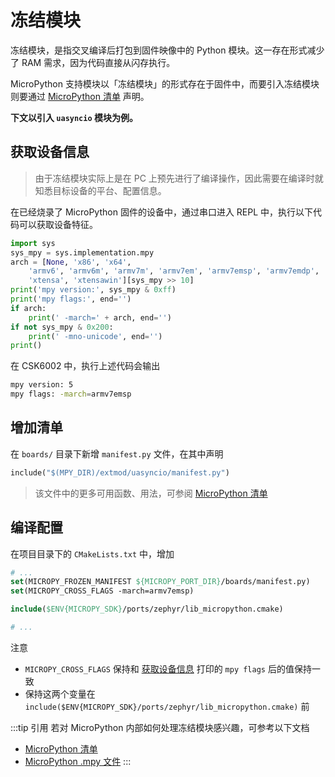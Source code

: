 # 冻结模块

冻结模块，是指交叉编译后打包到固件映像中的 Python 模块。这一存在形式减少了 RAM 需求，因为代码直接从闪存执行。

MicroPython 支持模块以「冻结模块」的形式存在于固件中，而要引入冻结模块则要通过 [MicroPython 清单](https://listenai.github.io/MicroPythonDocCN/reference/manifest.html) 声明。

**下文以引入 `uasyncio` 模块为例。**

## 获取设备信息

> 由于冻结模块实际上是在 PC 上预先进行了编译操作，因此需要在编译时就知悉目标设备的平台、配置信息。

在已经烧录了 MicroPython 固件的设备中，通过串口进入 REPL 中，执行以下代码可以获取设备特征。

```python
import sys
sys_mpy = sys.implementation.mpy
arch = [None, 'x86', 'x64',
    'armv6', 'armv6m', 'armv7m', 'armv7em', 'armv7emsp', 'armv7emdp',
    'xtensa', 'xtensawin'][sys_mpy >> 10]
print('mpy version:', sys_mpy & 0xff)
print('mpy flags:', end='')
if arch:
    print(' -march=' + arch, end='')
if not sys_mpy & 0x200:
    print(' -mno-unicode', end='')
print()
```

在 CSK6002 中，执行上述代码会输出 

```bash
mpy version: 5
mpy flags: -march=armv7emsp
```

## 增加清单

在 `boards/` 目录下新增 `manifest.py` 文件，在其中声明

```python
include("$(MPY_DIR)/extmod/uasyncio/manifest.py")
```

> 该文件中的更多可用函数、用法，可参阅 [MicroPython 清单](https://listenai.github.io/MicroPythonDocCN/reference/manifest.html)

## 编译配置

在项目目录下的 `CMakeLists.txt` 中，增加

```cmake
# ...
set(MICROPY_FROZEN_MANIFEST ${MICROPY_PORT_DIR}/boards/manifest.py)
set(MICROPY_CROSS_FLAGS -march=armv7emsp)

include($ENV{MICROPY_SDK}/ports/zephyr/lib_micropython.cmake)

# ...
```

注意

- `MICROPY_CROSS_FLAGS` 保持和 [获取设备信息](#获取设备信息) 打印的 `mpy flags` 后的值保持一致
- 保持这两个变量在 `include($ENV{MICROPY_SDK}/ports/zephyr/lib_micropython.cmake)` 前

:::tip 引用
若对 MicroPython 内部如何处理冻结模块感兴趣，可参考以下文档
- [MicroPython 清单](https://listenai.github.io/MicroPythonDocCN/reference/manifest.html)
- [MicroPython .mpy 文件](https://listenai.github.io/MicroPythonDocCN/reference/mpyfiles.html)
:::